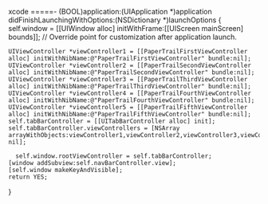 xcode
=====- (BOOL)application:(UIApplication *)application didFinishLaunchingWithOptions:(NSDictionary *)launchOptions
{
    self.window = [[UIWindow alloc] initWithFrame:[[UIScreen mainScreen] bounds]];
    // Override point for customization after application launch.
    
    UIViewController *viewController1 = [[PaperTrailFirstViewController alloc] initWithNibName:@"PaperTrailFirstViewController" bundle:nil];
    UIViewController *viewController2 = [[PaperTrailSecondViewController alloc] initWithNibName:@"PaperTrailSecondViewController" bundle:nil];   
    UIViewController *viewController3 = [[PaperTrailThirdViewController alloc] initWithNibName:@"PaperTrailThirdViewController" bundle:nil]; 
    UIViewController *viewController4 = [[PaperTrailFourthViewController alloc] initWithNibName:@"PaperTrailFourthViewController" bundle:nil];
    UIViewController *viewController5 = [[PaperTrailFifthViewController alloc] initWithNibName:@"PaperTrailFifthViewController" bundle:nil];    
    self.tabBarController = [[UITabBarController alloc] init];
    self.tabBarController.viewControllers = [NSArray arrayWithObjects:viewController1,viewController2,viewController3,viewController4,viewController5, nil];
       
      self.window.rootViewController = self.tabBarController;  
    [window addSubview:self.navBarController.view];
    [self.window makeKeyAndVisible];
    return YES;
}